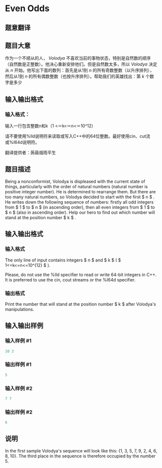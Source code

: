 # Even Odds

## 题意翻译

## 题目大意

作为一个不顺从的人， $Volodya$ 不喜欢当前的事物状态，特别是自然数的顺序（自然数是正整数）。他决心重新安排他们。但是自然数太多，所以 $Volodya$ 决定从 $n$ 开始。他写出下面的数列：首先是从1到 $n$ 的所有奇数整数（以升序排列），然后从1到 $n$ 的所有偶数整数（也按升序排列）。帮助我们的英雄找出：第 $k$ 个数字是多少

## 输入输出格式

### 输入格式：

输入一行包含整数n和k（1 <＝k<＝n<＝10^12）

请不要使用%lld说明符来读取或写入C++中的64位整数。最好使用cin、cut流或%I64d说明符。

翻译提供者：蒟蒻烟雨平生

## 题目描述

Being a nonconformist, Volodya is displeased with the current state of things, particularly with the order of natural numbers (natural number is positive integer number). He is determined to rearrange them. But there are too many natural numbers, so Volodya decided to start with the first $ n $ . He writes down the following sequence of numbers: firstly all odd integers from $ 1 $ to $ n $ (in ascending order), then all even integers from $ 1 $ to $ n $ (also in ascending order). Help our hero to find out which number will stand at the position number $ k $ .

## 输入输出格式

### 输入格式

The only line of input contains integers $ n $ and $ k $ ( $ 1<=k<=n<=10^{12} $ ).

Please, do not use the %lld specifier to read or write 64-bit integers in C++. It is preferred to use the cin, cout streams or the %I64d specifier.

### 输出格式

Print the number that will stand at the position number $ k $ after Volodya's manipulations.

## 输入输出样例

### 输入样例 #1

```cpp
10 3

```
### 输出样例 #1

```cpp
5
```


### 输入样例 #2

```cpp
7 7

```
### 输出样例 #2

```cpp
6
```


## 说明

In the first sample Volodya's sequence will look like this: {1, 3, 5, 7, 9, 2, 4, 6, 8, 10}. The third place in the sequence is therefore occupied by the number 5.

